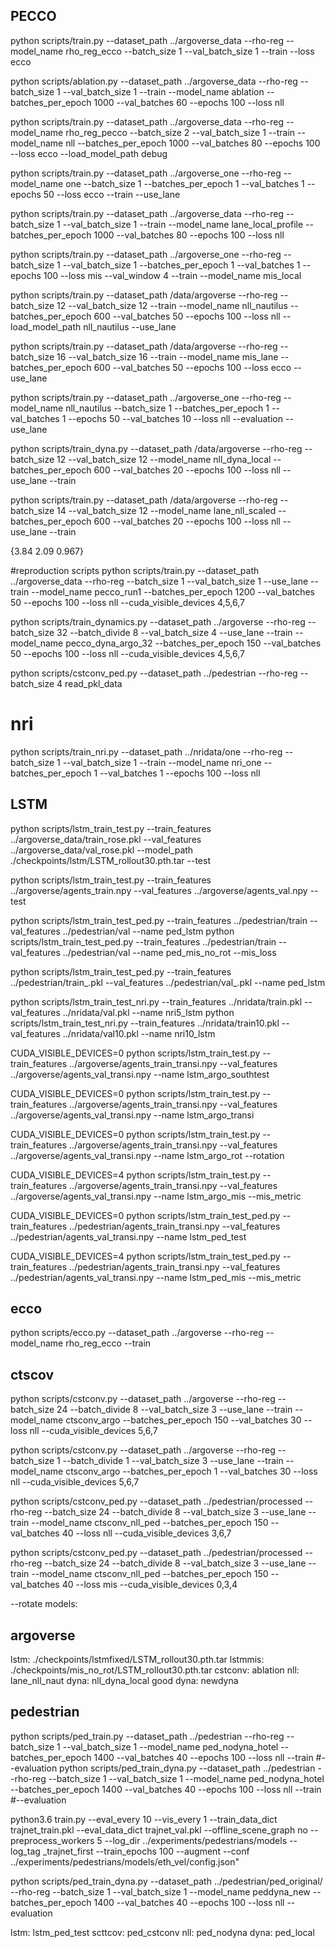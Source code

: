 ## PECCO
python scripts/train.py --dataset_path ../argoverse_data --rho-reg --model_name rho_reg_ecco --batch_size 1 --val_batch_size 1 --train --loss ecco

python scripts/ablation.py --dataset_path ../argoverse_data --rho-reg --batch_size 1 --val_batch_size 1 --train --model_name ablation --batches_per_epoch 1000 --val_batches 60 --epochs 100 --loss nll

python scripts/train.py --dataset_path ../argoverse_data --rho-reg --model_name rho_reg_pecco --batch_size 2 --val_batch_size 1 --train --model_name nll --batches_per_epoch 1000 --val_batches 80 --epochs 100 --loss ecco --load_model_path debug

python scripts/train.py --dataset_path ../argoverse_one --rho-reg --model_name one --batch_size 1  --batches_per_epoch 1 --val_batches 1 --epochs 50 --loss ecco --train --use_lane

python scripts/train.py --dataset_path ../argoverse_data --rho-reg --batch_size 1 --val_batch_size 1 --train --model_name lane_local_profile --batches_per_epoch 1000 --val_batches 80 --epochs 100 --loss nll 

python scripts/train.py --dataset_path ../argoverse_one --rho-reg --batch_size 1 --val_batch_size 1  --batches_per_epoch 1 --val_batches 1 --epochs 100 --loss mis --val_window 4 --train --model_name mis_local

python scripts/train.py --dataset_path /data/argoverse --rho-reg --batch_size 12 --val_batch_size 12 --train --model_name nll_nautilus --batches_per_epoch 600 --val_batches 50 --epochs 100 --loss nll --load_model_path nll_nautilus --use_lane

python scripts/train.py --dataset_path /data/argoverse --rho-reg --batch_size 16 --val_batch_size 16 --train --model_name mis_lane --batches_per_epoch 600 --val_batches 50 --epochs 100 --loss ecco --use_lane

python scripts/train.py --dataset_path ../argoverse_one --rho-reg --model_name nll_nautilus --batch_size 1  --batches_per_epoch 1 --val_batches 1 --epochs 50 --val_batches 10  --loss nll --evaluation --use_lane


 python scripts/train_dyna.py --dataset_path /data/argoverse --rho-reg --batch_size 12 --val_batch_size 12 --model_name nll_dyna_local --batches_per_epoch 600 --val_batches 20 --epochs 100 --loss nll --use_lane --train

python scripts/train.py --dataset_path /data/argoverse --rho-reg --batch_size 14 --val_batch_size 12 --model_name lane_nll_scaled --batches_per_epoch 600 --val_batches 20 --epochs 100  --loss nll --use_lane --train 

{3.84 2.09 0.967}

#reproduction scripts
python scripts/train.py --dataset_path ../argoverse_data --rho-reg --batch_size 1 --val_batch_size 1 --use_lane --train --model_name pecco_run1 --batches_per_epoch 1200 --val_batches 50 --epochs 100 --loss nll --cuda_visible_devices 4,5,6,7


python scripts/train_dynamics.py --dataset_path ../argoverse --rho-reg --batch_size 32 --batch_divide 8 --val_batch_size 4 --use_lane --train --model_name pecco_dyna_argo_32 --batches_per_epoch 150 --val_batches 50 --epochs 100 --loss nll --cuda_visible_devices 4,5,6,7

python scripts/cstconv_ped.py --dataset_path ../pedestrian --rho-reg --batch_size 4 read_pkl_data

# nri
python scripts/train_nri.py --dataset_path ../nridata/one --rho-reg --batch_size 1 --val_batch_size 1  --train --model_name nri_one --batches_per_epoch 1 --val_batches 1 --epochs 100 --loss nll

## LSTM
python scripts/lstm_train_test.py --train_features ../argoverse_data/train_rose.pkl  --val_features ../argoverse_data/val_rose.pkl --model_path ./checkpoints/lstm/LSTM_rollout30.pth.tar --test

python scripts/lstm_train_test.py --train_features ../argoverse/agents_train.npy  --val_features ../argoverse/agents_val.npy --test

python scripts/lstm_train_test_ped.py --train_features ../pedestrian/train  --val_features ../pedestrian/val  --name ped_lstm
python scripts/lstm_train_test_ped.py --train_features ../pedestrian/train  --val_features ../pedestrian/val  --name ped_mis_no_rot --mis_loss

python scripts/lstm_train_test_ped.py --train_features ../pedestrian/train_.pkl  --val_features ../pedestrian/val_.pkl --name ped_lstm

python scripts/lstm_train_test_nri.py --train_features ../nridata/train.pkl  --val_features ../nridata/val.pkl --name nri5_lstm 
python scripts/lstm_train_test_nri.py --train_features ../nridata/train10.pkl  --val_features ../nridata/val10.pkl --name nri10_lstm


CUDA_VISIBLE_DEVICES=0 python scripts/lstm_train_test.py --train_features ../argoverse/agents_train_transi.npy  --val_features ../argoverse/agents_val_transi.npy --name lstm_argo_southtest 


CUDA_VISIBLE_DEVICES=0 python scripts/lstm_train_test.py --train_features ../argoverse/agents_train_transi.npy  --val_features ../argoverse/agents_val_transi.npy --name lstm_argo_transi

CUDA_VISIBLE_DEVICES=0 python scripts/lstm_train_test.py --train_features ../argoverse/agents_train_transi.npy  --val_features ../argoverse/agents_val_transi.npy --name lstm_argo_rot --rotation


CUDA_VISIBLE_DEVICES=4 python scripts/lstm_train_test.py --train_features ../argoverse/agents_train_transi.npy  --val_features ../argoverse/agents_val_transi.npy --name lstm_argo_mis --mis_metric

CUDA_VISIBLE_DEVICES=0 python scripts/lstm_train_test_ped.py --train_features ../pedestrian/agents_train_transi.npy  --val_features ../pedestrian/agents_val_transi.npy --name lstm_ped_test

CUDA_VISIBLE_DEVICES=4 python scripts/lstm_train_test_ped.py --train_features ../pedestrian/agents_train_transi.npy  --val_features ../pedestrian/agents_val_transi.npy --name lstm_ped_mis --mis_metric

## ecco

python scripts/ecco.py --dataset_path ../argoverse --rho-reg --model_name rho_reg_ecco --train 

## ctscov
python scripts/cstconv.py --dataset_path ../argoverse --rho-reg --batch_size 24 --batch_divide 8 --val_batch_size 3 --use_lane --train --model_name ctsconv_argo --batches_per_epoch 150 --val_batches 30 --loss nll --cuda_visible_devices 5,6,7

python scripts/cstconv.py --dataset_path ../argoverse --rho-reg --batch_size 1 --batch_divide 1 --val_batch_size 3 --use_lane --train --model_name ctsconv_argo --batches_per_epoch 1 --val_batches 30 --loss nll --cuda_visible_devices 5,6,7

python scripts/cstconv_ped.py --dataset_path ../pedestrian/processed --rho-reg --batch_size 24 --batch_divide 8 --val_batch_size 3 --use_lane --train --model_name ctsconv_nll_ped --batches_per_epoch 150 --val_batches 40 --loss nll --cuda_visible_devices 3,6,7 

python scripts/cstconv_ped.py --dataset_path ../pedestrian/processed --rho-reg --batch_size 24 --batch_divide 8 --val_batch_size 3 --use_lane --train --model_name ctsconv_nll_ped --batches_per_epoch 150 --val_batches 40 --loss mis --cuda_visible_devices 0,3,4 

--rotate 
models:

## argoverse

lstm: ./checkpoints/lstmfixed/LSTM_rollout30.pth.tar
lstmmis:  ./checkpoints/mis_no_rot/LSTM_rollout30.pth.tar 
cstconv: ablation
nll: lane_nll_naut
dyna: nll_dyna_local 
good dyna: newdyna

## pedestrian

python scripts/ped_train.py --dataset_path ../pedestrian --rho-reg --batch_size 1 --val_batch_size 1 --model_name ped_nodyna_hotel --batches_per_epoch 1400 --val_batches 40 --epochs 100 --loss nll --train #--evaluation 
python scripts/ped_train_dyna.py --dataset_path ../pedestrian --rho-reg --batch_size 1 --val_batch_size 1 --model_name ped_nodyna_hotel --batches_per_epoch 1400 --val_batches 40 --epochs 100 --loss nll --train #--evaluation 


python3.6 train.py --eval_every 10 --vis_every 1 --train_data_dict trajnet_train.pkl --eval_data_dict trajnet_val.pkl --offline_scene_graph no --preprocess_workers 5 --log_dir ../experiments/pedestrians/models --log_tag _trajnet_first --train_epochs 100 --augment --conf ../experiments/pedestrians/models/eth_vel/config.json" 


python scripts/ped_train_dyna.py --dataset_path ../pedestrian/ped_original/ --rho-reg --batch_size 1 --val_batch_size 1 --model_name peddyna_new --batches_per_epoch 1400 --val_batches 40 --epochs 100 --loss nll --evaluation

lstm: lstm_ped_test
scttcov: ped_cstconv
nll: ped_nodyna
dyna: ped_local
